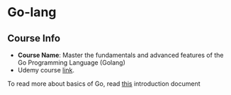 # Go-lang

## Course Info

- **Course Name**: Master the fundamentals and advanced features of the Go Programming Language (Golang)
- Udemy course [link](https://rbc.udemy.com/course/go-the-complete-developers-guide/learn/lecture/7797244#overview).

To read more about basics of Go, read [this](./flash_intro.md) introduction document